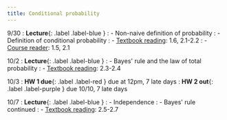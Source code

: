 ```yaml
---
title: Conditional probability
---
```


9/30
: **Lecture**{: .label .label-blue } 
: - Non-naive definition of probability
: - Definition of conditional probability
: - [Textbook reading](https://drive.google.com/file/d/1VmkAAGOYCTORq1wxSQqy255qLJjTNvBI/view?usp=sharing): 1.6, 2.1-2.2
: - [Course reader](https://vitercik.github.io/120notes/intro.html): 1.5, 2.1

10/2
: **Lecture**{: .label .label-blue } 
: - Bayes' rule and the law of total probability
: - [Textbook reading](https://drive.google.com/file/d/1VmkAAGOYCTORq1wxSQqy255qLJjTNvBI/view?usp=sharing): 2.3-2.4

10/3
: **HW 1 due**{: .label .label-red } due at 12pm, 7 late days
: **HW 2 out**{: .label .label-purple } due 10/10, 7 late days

10/7
: **Lecture**{: .label .label-blue } 
: - Independence
: - Bayes' rule continued
: - [Textbook reading](https://drive.google.com/file/d/1VmkAAGOYCTORq1wxSQqy255qLJjTNvBI/view?usp=sharing): 2.5-2.7